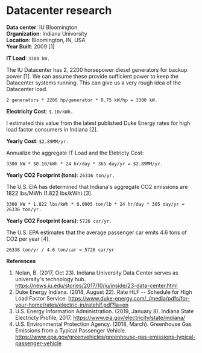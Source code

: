 # Datacenter research

**Data center**: IU Bloomington  
**Organization**: Indiana University  
**Location**: Bloomington, IN, USA  
**Year Built**: 2009 [1]  


**IT Load**: `3300 kW.`  

The IU Datacenter has 2, 2200 horsepower diesel generators for backup power [1].
We can assume these provide sufficient power to keep the Datacenter systems 
running. This can give us a very rough idea of the Datacenter load.

```
2 generators * 2200 hp/generator * 0.75 kW/hp = 3300 kW. 
```


**Electricity Cost**: `$.10/kWh.`  

I estimated this value from the latest published Duke Energy rates for high load
factor consumers in Indiana [2]. 


**Yearly Cost**: `$2.89MM/yr.` 

Annualize the aggregate IT Load and the Eletricty Cost:

```
3300 kW * $0.10/kWh * 24 hr/day * 365 day/yr = $2.89MM/yr.
```


**Yearly CO2 Footprint (tons)**: `26336 ton/yr.` 

The U.S. EIA has determined that Indiana's aggregate CO2 emissions are 
1822 lbs/MWh (1.822 lbs/kWh) [3]. 

```
3300 kW * 1.822 lbs/kWh * 0.0005 ton/lb * 24 hr/day * 365 day/yr = 26336 ton/yr.
```


**Yearly CO2 Footprint (cars)**: `5726 car/yr.` 

The U.S. EPA estimates that the average passenger car emits 4.6 tons of CO2 per 
year [4].

```
26336 ton/yr / 4.6 ton/car = 5726 car/yr
```

**References**  

1. Nolan, B. (2017, Oct 23). Indiana University Data Center serves as 
university's technology hub. <https://news.iu.edu/stories/2017/10/iu/inside/23-data-center.html>
2. Duke Energy Indiana. (2018, August 22). Rate HLF -- Schedule for High Load 
Factor Service. <https://www.duke-energy.com/_/media/pdfs/for-your-home/rates/electric-in/ratehlf.pdf?la=en>
3. U.S. Energy Information Administration. (2019, January 8). Indiana State 
Electricty Profile, 2017. <https://www.eia.gov/electricity/state/indiana/>
4. U.S. Environmental Protection Agency. (2018, March). Greenhouse Gas Emissions
from a Typical Passenger Vehicle. <https://www.epa.gov/greenvehicles/greenhouse-gas-emissions-typical-passenger-vehicle>